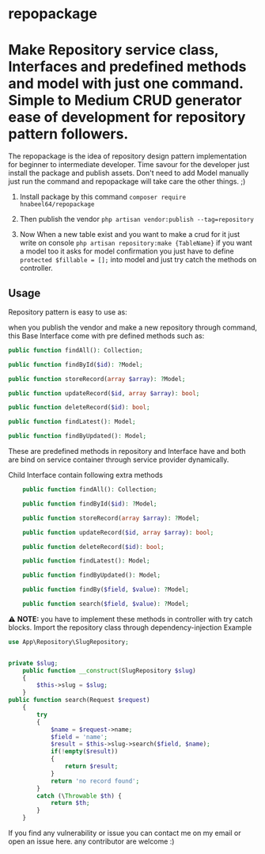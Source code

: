 # repopackage
Make Repository service class, Interfaces and predefined methods and model with just one command. Simple to Medium CRUD generator ease of development for repository pattern followers.
=========================================

The repopackage is the idea of repository design pattern implementation
for beginner to intermediate developer. Time savour for the developer
just install the package and publish assets. Don't need to add Model manually
just run the command and repopackage will take care the other things. ;)

  1. Install package by this command `composer require hnabeel64/repopackage`

  2. Then publish the vendor `php artisan vendor:publish --tag=repository`

  3. Now When a new table exist and you want to make a crud for it just
     write on console `php artisan repository:make {TableName}`  if you 
     want a model too it asks for model confirmation you just have to define
     `protected $fillable = [];` into model and just try catch the methods on
     controller.


Usage
-----

Repository pattern is easy to use as:

when you publish the vendor and make a new repository through command,
this Base Interface come with pre defined methods such as: 

```php
public function findAll(): Collection;

public function findById($id): ?Model;

public function storeRecord(array $array): ?Model;

public function updateRecord($id, array $array): bool;

public function deleteRecord($id): bool;

public function findLatest(): Model;

public function findByUpdated(): Model;
```

These are predefined methods in repository and Interface
have and both are bind on service container through service provider
dynamically.

Child Interface contain following extra methods

```php
    public function findAll(): Collection;

    public function findById($id): ?Model;

    public function storeRecord(array $array): ?Model;

    public function updateRecord($id, array $array): bool;

    public function deleteRecord($id): bool;

    public function findLatest(): Model;

    public function findByUpdated(): Model;

    public function findBy($field, $value): ?Model;

    public function search($field, $value): ?Model;
```

:warning: **NOTE:** you have to implement these methods in controller with try catch blocks. Import the repository class through dependency-injection
Example

```php
use App\Repository\SlugRepository;


private $slug;
    public function __construct(SlugRepository $slug)
    {
        $this->slug = $slug;
    }
public function search(Request $request)
    {
        try
        {
            $name = $request->name;
            $field = 'name';
            $result = $this->slug->search($field, $name);
            if(!empty($result))
            {
                return $result;
            }
            return 'no record found';
        }
        catch (\Throwable $th) {
            return $th;
        }
    }
 ```
 
 If you find any vulnerability or issue you can contact me on my email or open an issue here. any contributor are welcome :)


